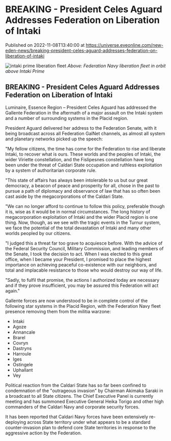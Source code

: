 # BREAKING - President Celes Aguard Addresses Federation on Liberation of Intaki
Published on 2022-11-08T13:40:00 at https://universe.eveonline.com/new-eden-news/breaking-president-celes-aguard-addresses-federation-on-liberation-of-intaki

![intaki prime liberation fleet](//images.ctfassets.net/1gqwxa4vbed9/5a5zgAIK7h14ZYKKeUt1rq/6ad4bc5b2c650c955eab3dfcc16f536c/intaki_prime_liberation_fleet.png)
*Above: Federation Navy liberation fleet in orbit above Intaki Prime*

## BREAKING - President Celes Aguard Addresses Federation on Liberation of Intaki

Luminaire, Essence Region – President Celes Aguard has addressed the Gallente Federation in the aftermath of a major assault on the Intaki system and a number of surrounding systems in the Placid region. 

President Aguard delivered her address to the Federation Senate, with it being broadcast across all Federation GalNet channels, as almost all system and planetary networks picked up the speech:

"My fellow citizens, the time has come for the Federation to rise and liberate Intaki, to recover what is ours. These worlds and the peoples of Intaki, the wider Viriette constellation, and the Fislipesnes constellation have long been under the threat of Caldari State occupation and ruthless exploitation by a system of authoritarian corporate rule. 

"This state of affairs has always been intolerable to us but our great democracy, a beacon of peace and prosperity for all, chose in the past to pursue a path of diplomacy and observance of law that has so often been cast aside by the megacorporations of the Caldari State.

"We can no longer afford to continue to follow this policy, preferable though it is, wise as it would be in normal circumstances. The long history of megacorporation exploitation of Intaki and the wider Placid region is one thing. Now, though, as we see with the tragic events in the Turnur system, we face the potential of the total devastation of Intaki and many other worlds peopled by our citizens.

"I judged this a threat far too grave to acquiesce before. With the advice of the Federal Security Council, Military Commission, and leading members of the Senate, I took the decision to act. When I was elected to this great office, when I became your President, I promised to place the highest importance on achieving peaceful co-existence with our neighbors, and total and implacable resistance to those who would destroy our way of life. 

"Sadly, to fulfil that promise, the actions I authorized today are necessary and if they prove insufficient, you may be assured this Federation will act again."

Gallente forces are now understood to be in complete control of the following star systems in the Placid Region, with the Federation Navy fleet presence removing them from the militia warzone:

- Intaki
- Agoze
- Annancale
- Brarel
- Covryn
- Dastryns
- Harroule
- Iges
- Ostingele
- Uphallant
- Vey

Political reaction from the Caldari State has so far been confined to condemnation of the "outrageous invasion" by Chairman Akimaka Saraki in a broadcast to all State citizens. The Chief Executive Panel is currently meeting and has summoned Executive General Heika Torigo and other high commanders of the Caldari Navy and corporate security forces. 

It has been reported that Caldari Navy forces have been extensively re-deploying across State territory under what appears to be a standard counter-invasion plan to defend core State territories in response to the aggressive action by the Federation.
